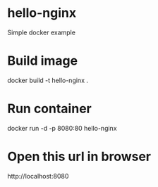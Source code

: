 # hello-nginx
Simple docker example


# Build image
docker build -t hello-nginx .

# Run container
docker run -d -p 8080:80 hello-nginx

# Open this url in browser
http://localhost:8080